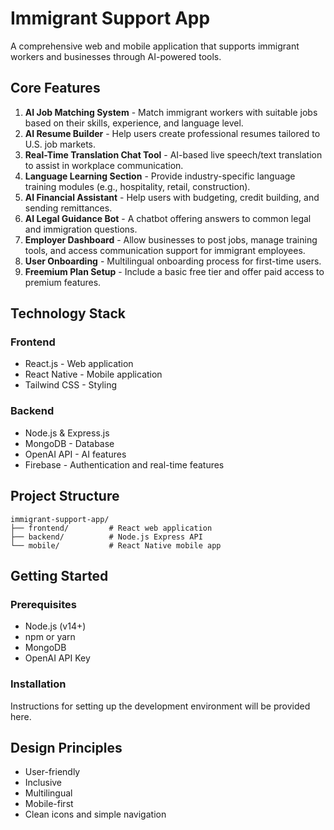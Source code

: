 # Immigrant Support App

A comprehensive web and mobile application that supports immigrant workers and businesses through AI-powered tools.

## Core Features

1. **AI Job Matching System** - Match immigrant workers with suitable jobs based on their skills, experience, and language level.
2. **AI Resume Builder** - Help users create professional resumes tailored to U.S. job markets.
3. **Real-Time Translation Chat Tool** - AI-based live speech/text translation to assist in workplace communication.
4. **Language Learning Section** - Provide industry-specific language training modules (e.g., hospitality, retail, construction).
5. **AI Financial Assistant** - Help users with budgeting, credit building, and sending remittances.
6. **AI Legal Guidance Bot** - A chatbot offering answers to common legal and immigration questions.
7. **Employer Dashboard** - Allow businesses to post jobs, manage training tools, and access communication support for immigrant employees.
8. **User Onboarding** - Multilingual onboarding process for first-time users.
9. **Freemium Plan Setup** - Include a basic free tier and offer paid access to premium features.

## Technology Stack

### Frontend
- React.js - Web application
- React Native - Mobile application
- Tailwind CSS - Styling

### Backend
- Node.js & Express.js
- MongoDB - Database
- OpenAI API - AI features
- Firebase - Authentication and real-time features

## Project Structure

```
immigrant-support-app/
├── frontend/         # React web application
├── backend/          # Node.js Express API 
└── mobile/           # React Native mobile app
```

## Getting Started

### Prerequisites
- Node.js (v14+)
- npm or yarn
- MongoDB
- OpenAI API Key

### Installation
Instructions for setting up the development environment will be provided here.

## Design Principles
- User-friendly
- Inclusive
- Multilingual
- Mobile-first
- Clean icons and simple navigation
